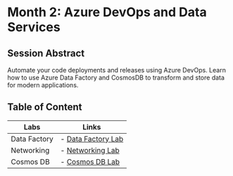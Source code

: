 # Month 2: Azure DevOps and Data Services

## Session Abstract

Automate your code deployments and releases using Azure DevOps. Learn how to use Azure Data Factory and CosmosDB to transform and store data for modern applications.


## Table of Content

| Labs          | Links                            |
|-------------------|----------------------------------|
| Data Factory     | - [Data Factory Lab](lab_data/) |
| Networking       | - [Networking Lab](lab_networking/) |
| Cosmos DB		   | - [Cosmos DB Lab](lab_cosmos/) |
